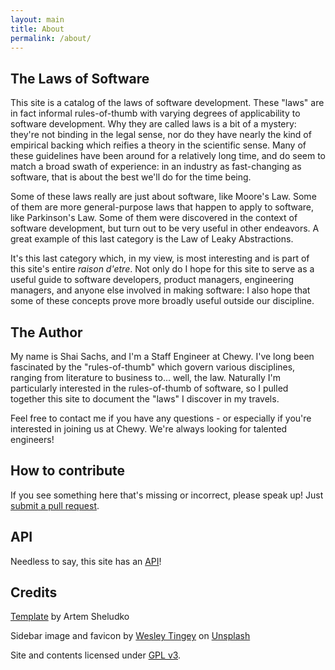 ```yaml
---
layout: main
title: About
permalink: /about/
---
```


## The Laws of Software

This site is a catalog of the laws of software development. These "laws" are in fact informal rules-of-thumb with varying degrees of applicability to software development. Why they are called laws is a bit of a mystery: they're not binding in the legal sense, nor do they have nearly the kind of empirical backing which reifies a theory in the scientific sense. Many of these guidelines have been around for a relatively long time, and do seem to match a broad swath of experience: in an industry as fast-changing as software, that is about the best we'll do for the time being.

Some of these laws really are just about software, like Moore's Law. Some of them are more general-purpose laws that happen to apply to software, like Parkinson's Law. Some of them were discovered in the context of software development, but turn out to be very useful in other endeavors. A great example of this last category is the Law of Leaky Abstractions.

It's this last category which, in my view, is most interesting and is part of this site's entire *raison d'etre*. Not only do I hope for this site to serve as a useful guide to software developers, product managers, engineering managers, and anyone else involved in making software: I also hope that some of these concepts prove more broadly useful outside our discipline.

## The Author

My name is Shai Sachs, and I'm a Staff Engineer at Chewy. I've long been fascinated by the "rules-of-thumb" which govern various disciplines, ranging from literature to business to... well, the law. Naturally I'm particularly interested in the rules-of-thumb of software, so I pulled together this site to document the "laws" I discover in my travels.

Feel free to contact me if you have any questions - or especially if you're interested in joining us at Chewy. We're always looking for talented engineers!

## How to contribute

If you see something here that's missing or incorrect, please speak up! Just [submit a pull request](https://github.com/shaisachs/laws-of-software/).

## API

Needless to say, this site has an [API](/api.json)!

## Credits

[Template](https://github.com/artemsheludko/flexible-jekyll) by Artem Sheludko

Sidebar image and favicon by [Wesley Tingey](https://unsplash.com/@wesleyphotography) on [Unsplash](https://unsplash.com/s/photos/gavel)

Site and contents licensed under [GPL v3](/LICENSE.txt).